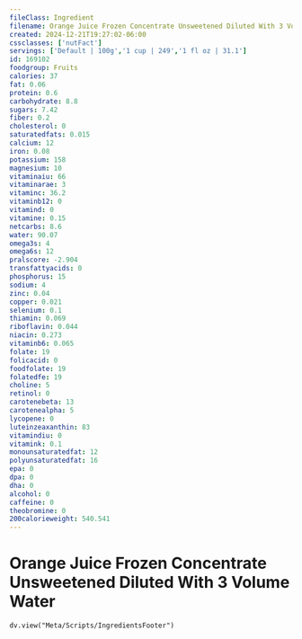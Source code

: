 ```yaml
---
fileClass: Ingredient
filename: Orange Juice Frozen Concentrate Unsweetened Diluted With 3 Volume Water
created: 2024-12-21T19:27:02-06:00
cssclasses: ['nutFact']
servings: ['Default | 100g','1 cup | 249','1 fl oz | 31.1']
id: 169102
foodgroup: Fruits
calories: 37
fat: 0.06
protein: 0.6
carbohydrate: 8.8
sugars: 7.42
fiber: 0.2
cholesterol: 0
saturatedfats: 0.015
calcium: 12
iron: 0.08
potassium: 158
magnesium: 10
vitaminaiu: 66
vitaminarae: 3
vitaminc: 36.2
vitaminb12: 0
vitamind: 0
vitamine: 0.15
netcarbs: 8.6
water: 90.07
omega3s: 4
omega6s: 12
pralscore: -2.904
transfattyacids: 0
phosphorus: 15
sodium: 4
zinc: 0.04
copper: 0.021
selenium: 0.1
thiamin: 0.069
riboflavin: 0.044
niacin: 0.273
vitaminb6: 0.065
folate: 19
folicacid: 0
foodfolate: 19
folatedfe: 19
choline: 5
retinol: 0
carotenebeta: 13
carotenealpha: 5
lycopene: 0
luteinzeaxanthin: 83
vitamindiu: 0
vitamink: 0.1
monounsaturatedfat: 12
polyunsaturatedfat: 16
epa: 0
dpa: 0
dha: 0
alcohol: 0
caffeine: 0
theobromine: 0
200calorieweight: 540.541
---
```


# Orange Juice Frozen Concentrate Unsweetened Diluted With 3 Volume Water

```dataviewjs
dv.view("Meta/Scripts/IngredientsFooter")
```